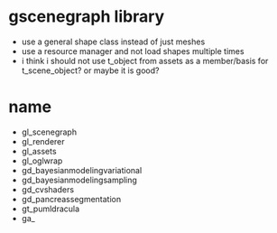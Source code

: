 # gscenegraph library
* use a general shape class instead of just meshes
* use a resource manager and not load shapes multiple times
* i think i should not use t_object from assets as a member/basis for t_scene_object? or maybe it is good?

# name
* gl_scenegraph
* gl_renderer
* gl_assets
* gl_oglwrap
* gd_bayesianmodelingvariational
* gd_bayesianmodelingsampling
* gd_cvshaders
* gd_pancreassegmentation
* gt_pumldracula
* ga_
